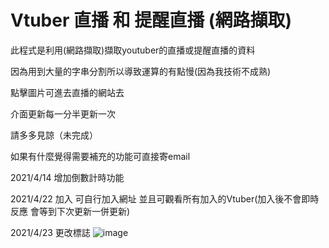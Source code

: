 # Vtuber 直播 和 提醒直播 (網路擷取)

此程式是利用(網路擷取)擷取youtuber的直播或提醒直播的資料

因為用到大量的字串分割所以導致運算的有點慢(因為我技術不成熟)

點擊圖片可進去直播的網站去

介面更新每一分半更新一次

請多多見諒（未完成）

如果有什麼覺得需要補充的功能可直接寄email

2021/4/14 增加倒數計時功能

2021/4/22 加入 可自行加入網址 並且可觀看所有加入的Vtuber(加入後不會即時反應 會等到下次更新一併更新)

2021/4/23 更改標誌
![image](https://github.com/gink40501/Vtuber-Live-broadcast-reminder-undone/blob/master/vtuber__jpg1.PNG)
